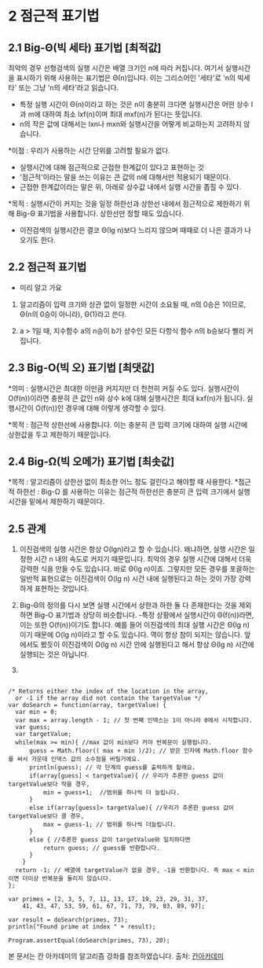 2 점근적 표기법
========

## 2.1 Big-Θ(빅 세타) 표기법 [최적값]

최악의 경우 선형검색의 실행 시간은 배열 크기인 n에 따라 커집니다. 
여기서 실행시간을 표시하기 위해 사용하는 표기법은 Θ(n)입니다.
이는 그리스어인 '세타'로 'n의 빅세타' 또는 그냥 'n의 세타'라고 읽습니다.

* 특정 실행 시간이 Θ(n)이라고 하는 것은 n이 충분히 크다면 실행시간은 어떤 상수 l과 m에 대하여 최소 lxf(n)이며 최대 mxf(n)가 된다는 뜻입니다. 
* n의 작은 값에 대해서는 lxn나 mxn와 실행시간을 어떻게 비교하는지 고려하지 않습니다.

*이점 : 우리가 사용하는 시간 단위를 고려할 필요가 없다.
* 실행시간에 대해 점근적으로 근접한 한계값이 있다고 표현하는 것
* '점근적'이라는 말을 쓰는 이유는 큰 값의 n에 대해서만 적용되기 때문이다.
* 근접한 한계값이라는 말은 위, 아래로 상수값 내에서 실행 시간을 좁힐 수 있다.

*목적 : 실행시간이 커지는 것을 일정 하한선과 상한선 내에서 점근적으로 제한하기 위해 Big-Θ 표기법을 사용합니다. 상한선만 정할 때도 있습니다.
- 이진검색의 실행시간은 결코 Θ(lg n)보다 느리지 않으며 때때로 더 나은 결과가 나오기도 한다.


## 2.2 점근적 표기법
* 미리 알고 가요
1. 알고리즘이 입력 크기와 상관 없이 일정한 시간이 소요될 때, n의 0승은 1이므로, Θ(n의 0승이 아니라), Θ(1)라고 쓴다.

2. a > 1일 때, 지수함수 a의 n승이 b가 상수인 모든 다항식 함수 n의 b승보다 빨리 커집니다.


## 2.3 Big-O(빅 오) 표기법 [최댓값]

*의미 : 실행시간은 최대한 이만큼 커지지만 더 천천히 커질 수도 있다.
실행시간이 O(f(n))이라면 충분히 큰 값인 n와 상수 k에 대해 실행시간은 최대 kxf(n)가 됩니다. 실행시간이 O(f(n))인 경우에 대해 이렇게 생각할 수 있다.

*목적 : 점근적 상한선에 사용합니다. 이는 충분히 큰 입력 크기에 대하여 실행 시간에 상한값을 두고 제한하기 때문입니다.


## 2.4 Big-Ω(빅 오메가) 표기법 [최솟값]

*목적 : 알고리즘이 상한선 없이 최소한 어느 정도 걸린다고 해야할 때 사용한다.
*점근적 하한선 : Big-Ω 를 사용하는 이유는 점근적 하한선은 충분히 큰 입력 크기에서 실행 시간을 밑에서 제한하기 때문이다.


## 2.5 관계

1. 이진검색의 실행 시간은 항상 O(lgn)라고 할 수 있습니다. 왜냐하면, 실행 시간은 일정한 시간 n 내의 속도로 커지기 때문입니다. 최악의 경우 실행 시간에 대해서 더욱 강력한 식을 만들 수도 있습니다. 바로 Θ(lg n)이죠. 그렇지만 모든 경우를 포괄하는 일반적 표현으로는 이진검색이 O(lg n) 시간 내에 실행된다고 하는 것이 가장 강력하게 표현하는 것입니다.

2. Big-Θ의 정의를 다시 보면 실행 시간에서 상한과 하한 둘 다 존재한다는 것을 제외하면 Big-O 표기법과 상당히 비슷합니다.
-특정 상황에서 실행시간이 Θ(f(n))라면, 이는 또한 O(f(n))이기도 합니다. 예를 들어 이진검색의 최대 실행 시간은 Θ(lg n)이기 때문에 O(lg n)이라고 할 수도 있습니다. 역이 항상 참이 되지는 않습니다. 앞에서도 봤듯이 이진검색이 O(lg n) 시간 안에 실행된다고 해서 항상 Θ(lg n) 시간에 실행되는 것은 아닙니다.

3. 

<pre><code>
/* Returns either the index of the location in the array,
  or -1 if the array did not contain the targetValue */
var doSearch = function(array, targetValue) {
  var min = 0;
  var max = array.length - 1; // 첫 번째 인덱스는 1이 아니라 0에서 시작합니다. 
  var guess;
  var targetValue;
  while(max >= min){ //max 값이 min보다 커야 반복문이 실행됩니다.
      guess = Math.floor(( max + min )/2); // 받은 인자에 Math.floor 함수를 써서 가운데 인덱스 값의 소수점을 버릴거에요.
      println(guess); // 각 단계의 guess를 출력하게 할래요.
      if(array[guess] < targetValue){ // 우리가 추론한 guess 값이 targetValue보다 작을 경우,  
          min = guess+1;  //범위를 하나씩 더 늘립니다.
      }
      else if(array[guess]> targetValue){ //우리가 추론한 guess 값이 targetValue보다 클 경우,
          max = guess-1; // 범위를 하나씩 더늘립니다.
      }
      else { //추론한 guess 값이 targetValue와 일치하다면
          return guess; // guess를 반환합니다.
      }
    }    
  return -1; // 배열에 targetValue가 없을 경우, -1을 반환합니다. 즉 max < min이면 더이상 반복문을 돌리지 않습니다.
};

var primes = [2, 3, 5, 7, 11, 13, 17, 19, 23, 29, 31, 37, 
    41, 43, 47, 53, 59, 61, 67, 71, 73, 79, 83, 89, 97];

var result = doSearch(primes, 73);
println("Found prime at index " + result);

Program.assertEqual(doSearch(primes, 73), 20);
</code></pre>



본 문서는 칸 아카데미의 알고리즘 강좌를 참조하였습니다.
출처: [칸아카데미](https://ko.khanacademy.org/computing/computer-science/algorithms/binary-search)


